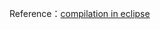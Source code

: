 Reference：[compilation in eclipse](https://github.com/chukong/cocos-docs/blob/master/manual/framework/html5/v3/compilation-in-eclipse/en.md)
